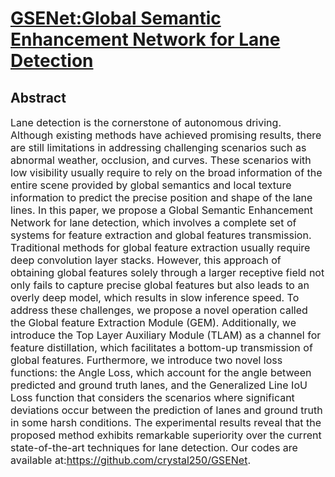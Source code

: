 # [GSENet:Global Semantic Enhancement Network for Lane Detection](https://ojs.aaai.org/index.php/AAAI/article/view/29433)

## Abstract
<font size=3> Lane detection is the cornerstone of autonomous driving. Although existing methods have achieved promising results, there are still limitations in addressing challenging scenarios such as abnormal weather, occlusion, and curves. These scenarios with low visibility usually require to rely on the broad information of the entire scene provided by global semantics and local texture information to predict the precise position and shape of the lane lines. In this paper, we propose a Global Semantic Enhancement Network for lane detection, which involves a complete set of systems for feature extraction and global features transmission. Traditional methods for global feature extraction usually require deep convolution layer stacks. However, this approach of obtaining global features solely through a larger receptive field not only fails to capture precise global features but also leads to an overly deep model, which results in slow inference speed. To address these challenges, we propose a novel operation called the Global feature Extraction Module (GEM). Additionally, we introduce the Top Layer Auxiliary Module (TLAM) as a channel for feature distillation, which facilitates a bottom-up transmission of global features. Furthermore, we introduce two novel loss functions: the Angle Loss, which account for the angle between predicted and ground truth lanes, and the Generalized Line IoU Loss function that considers the scenarios where significant deviations occur between the prediction of lanes and ground truth in some harsh conditions. The experimental results reveal that the proposed method exhibits remarkable superiority over the current state-of-the-art techniques for lane detection. Our codes are available at:https://github.com/crystal250/GSENet.
